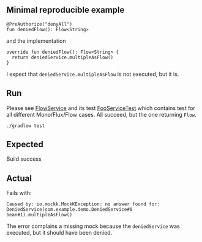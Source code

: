 ## Minimal reproducible example

```
@PreAuthorize("denyAll")
fun deniedFlow(): Flow<String>
```

and the implementation

```
override fun deniedFlow(): Flow<String> {
  return deniedService.multipleAsFlow()
}
```

I expect that `deniedService.multipleAsFlow` is not executed, but it is.

## Run

Please see [FlowService](src/main/kotlin/com/example/demo/FooService.kt) and its test
[FooServiceTest](src/test/kotlin/com/example/demo/FooServiceTest.kt) which contains test for all different
Mono/Flux/Flow cases. All succeed, but the one returning `Flow`.

```
./gradlew test
```

## Expected

Build success

## Actual

Fails with:

```
Caused by: io.mockk.MockKException: no answer found for: DeniedService(com.example.demo.DeniedService#0 bean#1).multipleAsFlow()
```

The error complains a missing mock because the `deniedService` was executed, but it should have been denied.
